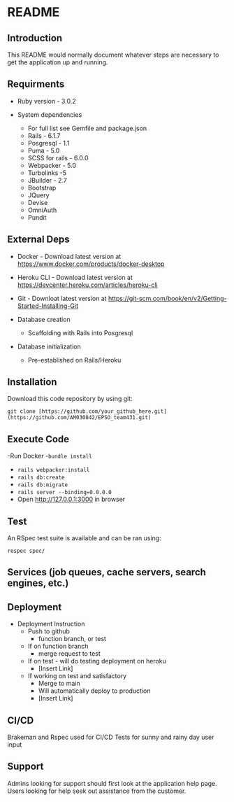 # README

## Introduction
This README would normally document whatever steps are necessary to get the
application up and running.

## Requirments
* Ruby version - 3.0.2

* System dependencies 
	- For full list see Gemfile and package.json
	- Rails - 6.1.7
	- Posgresql - 1.1
	- Puma - 5.0
	- SCSS for rails - 6.0.0
	- Webpacker - 5.0
	- Turbolinks -5
	- JBuilder - 2.7
	- Bootstrap
	- JQuery
	- Devise
	- OmniAuth
	- Pundit
## External Deps
* Docker - Download latest version at https://www.docker.com/products/docker-desktop

* Heroku CLI - Download latest version at https://devcenter.heroku.com/articles/heroku-cli

* Git - Downloat latest version at https://git-scm.com/book/en/v2/Getting-Started-Installing-Git

* Database creation
	- Scaffolding with Rails into Posgresql

* Database initialization
	- Pre-established on Rails/Heroku
## Installation
Download this code repository by using git:

`git clone [https://github.com/your_github_here.git](https://github.com/AM030842/EPSO_team431.git)`

## Execute Code
-Run Docker
-`bundle install`
- `rails webpacker:install `
- `rails db:create`
- `rails db:migrate`
- `rails server --binding=0.0.0.0`
- Open http://127.0.0.1:3000 in browser

## Test
An RSpec test suite is available and can be ran using:

`respec spec/`

## Services (job queues, cache servers, search engines, etc.)


## Deployment
* Deployment Instruction
	- Push to github
		- function branch, or test
	- If on function branch
		- merge request to test
	- If on test - will do testing deployment on heroku
		- [Insert Link]
	- If working on test and satisfactory
		- Merge to main
		- Will automatically deploy to production
		- [Insert Link]
## CI/CD
Brakeman and Rspec used for CI/CD
Tests for sunny and rainy day user input

## Support
Admins looking for support should first look at the application help page. Users looking for help seek out assistance from the customer.
